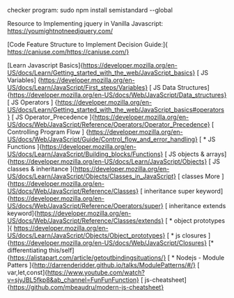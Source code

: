 checker program:  sudo npm install semistandard --global

Resource to Implementing jquery in Vanilla Javascript: https://youmightnotneedjquery.com/

[Code Feature Structure to Implement Decision Guide:]{ https://caniuse.com/https://caniuse.com/}

[Learn Javascript Basics]{https://developer.mozilla.org/en-US/docs/Learn/Getting_started_with_the_web/JavaScript_basics}
[ JS Variables] {https://developer.mozilla.org/en-US/docs/Learn/JavaScript/First_steps/Variables}
[ JS Data Structures]{https://developer.mozilla.org/en-US/docs/Web/JavaScript/Data_structures}
[ JS Operators ] {https://developer.mozilla.org/en-US/docs/Learn/Getting_started_with_the_web/JavaScript_basics#operators}
[ JS Operator_Precedence ]{https://developer.mozilla.org/en-US/docs/Web/JavaScript/Reference/Operators/Operator_Precedence}
[ Controlling Program Flow ] {https://developer.mozilla.org/en-US/docs/Web/JavaScript/Guide/Control_flow_and_error_handling}
[ * JS Functions ]{https://developer.mozilla.org/en-US/docs/Learn/JavaScript/Building_blocks/Functions}
[ JS objects & arrays]{https://developer.mozilla.org/en-US/docs/Learn/JavaScript/Objects}
[ JS classes & inheritance ]{https://developer.mozilla.org/en-US/docs/Learn/JavaScript/Objects/Classes_in_JavaScript}
[ classes More ]{https://developer.mozilla.org/en-US/docs/Web/JavaScript/Reference/Classes}
[ inheritance super keyword]{https://developer.mozilla.org/en-US/docs/Web/JavaScript/Reference/Operators/super}
[ inheritance extends keyword]{https://developer.mozilla.org/en-US/docs/Web/JavaScript/Reference/Classes/extends}
[ * object prototypes ]{ https://developer.mozilla.org/en-US/docs/Learn/JavaScript/Objects/Object_prototypes}
[ * js closures ]{https://developer.mozilla.org/en-US/docs/Web/JavaScript/Closures}
[* differentiating this/self]{https://alistapart.com/article/getoutbindingsituations/}
[ * Nodejs - Module Patters ]{http://darrenderidder.github.io/talks/ModulePatterns/#/}
[ var,let,const]{https://www.youtube.com/watch?v=sjyJBL5fkp8&ab_channel=FunFunFunction}
[ js-cheatsheet]{https://github.com/mbeaudru/modern-js-cheatsheet}


